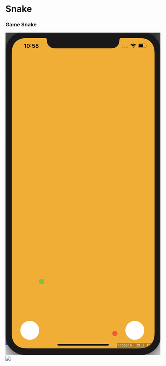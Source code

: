# Snake

### Game Snake

![](https://github.com/DenAnger/Snake/blob/master/Game.png)
![](https://github.com/DenAnger/Snake/blob/master/Game_over.png)
